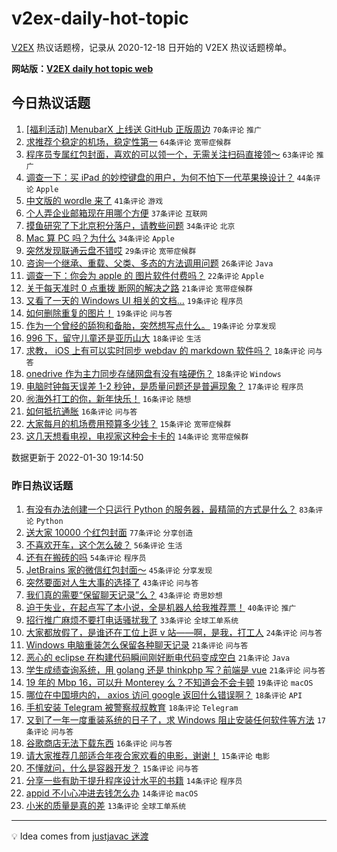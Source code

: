 # v2ex-daily-hot-topic

[V2EX](https://www.v2ex.com/) 热议话题榜，记录从 2020-12-18 日开始的 V2EX 热议话题榜单。

**网站版：[V2EX daily hot topic web](https://boojack.github.io/v2ex-daily-hot-topic-web/)**

## 今日热议话题

<!-- TODAY BEGIN -->

1. [[福利活动] MenubarX 上线送 GitHub 正版周边](https://www.v2ex.com/t/831401) `70条评论` `推广`
1. [求推荐个稳定的机场，稳定性第一](https://www.v2ex.com/t/831414) `64条评论` `宽带症候群`
1. [程序员专属红包封面，喜欢的可以领一个，无需关注扫码直接领～](https://www.v2ex.com/t/831363) `63条评论` `推广`
1. [调查一下：买 iPad 的妙控键盘的用户，为何不怕下一代苹果换设计？](https://www.v2ex.com/t/831367) `44条评论` `Apple`
1. [中文版的 wordle 来了](https://www.v2ex.com/t/831375) `41条评论` `游戏`
1. [个人弄企业邮箱现在用哪个方便](https://www.v2ex.com/t/831369) `37条评论` `互联网`
1. [摸鱼研究了下北京积分落户，请教些问题](https://www.v2ex.com/t/831378) `34条评论` `北京`
1. [Mac 算 PC 吗？为什么](https://www.v2ex.com/t/831434) `34条评论` `Apple`
1. [突然发现联通云盘不错哎](https://www.v2ex.com/t/831382) `29条评论` `宽带症候群`
1. [咨询一个继承、重载、父类、多态的方法调用问题](https://www.v2ex.com/t/831432) `26条评论` `Java`
1. [调查一下：你会为 apple 的 图片软件付费吗？](https://www.v2ex.com/t/831422) `22条评论` `Apple`
1. [关于每天准时 0 点重拨 断网的解决之路](https://www.v2ex.com/t/831412) `21条评论` `宽带症候群`
1. [又看了一天的 Windows UI 相关的文档...](https://www.v2ex.com/t/831456) `19条评论` `程序员`
1. [如何删除重复的图片！](https://www.v2ex.com/t/831418) `19条评论` `问与答`
1. [作为一个曾经的舔狗和备胎，突然想写点什么。](https://www.v2ex.com/t/831377) `19条评论` `分享发现`
1. [996 下，留守儿童还是亚历山大](https://www.v2ex.com/t/831444) `18条评论` `生活`
1. [求教， iOS 上有可以实时同步 webdav 的 markdown 软件吗？](https://www.v2ex.com/t/831413) `18条评论` `问与答`
1. [onedrive 作为主力同步存储网盘有没有啥硬伤？](https://www.v2ex.com/t/831365) `18条评论` `Windows`
1. [电脑时钟每天误差 1-2 秒钟，是质量问题还是普遍现象？](https://www.v2ex.com/t/831429) `17条评论` `程序员`
1. [㊗️海外打工的你，新年快乐！](https://www.v2ex.com/t/831417) `16条评论` `随想`
1. [如何抵抗通胀](https://www.v2ex.com/t/831364) `16条评论` `问与答`
1. [大家每月的机场费用预算多少钱？](https://www.v2ex.com/t/831440) `15条评论` `宽带症候群`
1. [这几天想看电视，电视家这种会卡卡的](https://www.v2ex.com/t/831402) `14条评论` `宽带症候群`

数据更新于 2022-01-30 19:14:50

<!-- TODAY END -->

### 昨日热议话题

<!-- YESTERDAY BEGIN -->

1. [有没有办法创建一个只运行 Python 的服务器，最精简的方式是什么？](https://www.v2ex.com/t/831269) `83条评论` `Python`
1. [送大家 10000 个红包封面](https://www.v2ex.com/t/831223) `77条评论` `分享创造`
1. [不喜欢开车，这个怎么破？](https://www.v2ex.com/t/831274) `56条评论` `生活`
1. [还有在搬砖的吗](https://www.v2ex.com/t/831271) `54条评论` `程序员`
1. [JetBrains 家的微信红包封面～](https://www.v2ex.com/t/831233) `45条评论` `分享发现`
1. [突然要面对人生大事的选择了](https://www.v2ex.com/t/831314) `43条评论` `问与答`
1. [我们真的需要“保留聊天记录”么？](https://www.v2ex.com/t/831336) `43条评论` `奇思妙想`
1. [迫于失业，在起点写了本小说，全是机器人给我推荐票！](https://www.v2ex.com/t/831260) `40条评论` `推广`
1. [招行推广麻烦不要打电话骚扰我了](https://www.v2ex.com/t/831304) `33条评论` `全球工单系统`
1. [大家都放假了，是谁还在工位上逛 v 站——啊，是我，打工人](https://www.v2ex.com/t/831234) `24条评论` `问与答`
1. [Windows 电脑重装怎么保留各种聊天记录](https://www.v2ex.com/t/831320) `21条评论` `问与答`
1. [恶心的 eclipse 在构建代码瞬间刚好断电代码变成空白](https://www.v2ex.com/t/831307) `21条评论` `Java`
1. [学生成绩查询系统，用 golang 还是 thinkphp 写？前端是 vue](https://www.v2ex.com/t/831259) `21条评论` `问与答`
1. [19 年的 Mbp 16，可以升 Monterey 么？不知道会不会卡顿](https://www.v2ex.com/t/831312) `19条评论` `macOS`
1. [哪位在中国境内的， axios 访问 google 返回什么错误啊？](https://www.v2ex.com/t/831328) `18条评论` `API`
1. [手机安装 Telegram 被警察叔叔教育](https://www.v2ex.com/t/831329) `18条评论` `Telegram`
1. [又到了一年一度重装系统的日子了，求 Windows 阻止安装任何软件等方法](https://www.v2ex.com/t/831300) `17条评论` `问与答`
1. [谷歌商店无法下载东西](https://www.v2ex.com/t/831254) `16条评论` `问与答`
1. [请大家推荐几部适合年夜合家欢看的电影，谢谢！](https://www.v2ex.com/t/831303) `15条评论` `电影`
1. [不懂就问，什么是容器开发？](https://www.v2ex.com/t/831225) `15条评论` `问与答`
1. [分享一些有助于提升程序设计水平的书籍](https://www.v2ex.com/t/831291) `14条评论` `程序员`
1. [appid 不小心冲进去钱怎么办](https://www.v2ex.com/t/831220) `14条评论` `macOS`
1. [小米的质量是真的差](https://www.v2ex.com/t/831324) `13条评论` `全球工单系统`

<!-- YESTERDAY END -->

---

💡 Idea comes from [justjavac 迷渡](https://github.com/justjavac/)
